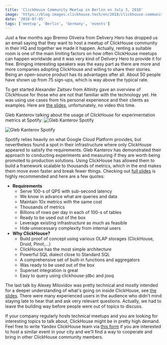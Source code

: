 ```yaml
---
title: 'ClickHouse Community Meetup in Berlin on July 3, 2018'
image: 'https://blog-images.clickhouse.tech/en/2018/clickhouse-community-meetup-in-berlin-on-july-3-2018/main.jpg'
date: '2018-07-05'
tags: ['meetup', 'Berlin', 'Germany', 'events']
---
```


Just a few months ago Brenno Oliveira from Delivery Hero has dropped us an email saying that they want to host a meetup of ClickHouse community in their HQ and together we made it happen. Actually, renting a suitable room is one of the main limiting factors on how often ClickHouse meetups can happen worldwide and it was very kind of Delivery Hero to provide it for free. Bringing interesting speakers was the easy part as there are more and more companies adopting ClickHouse and willing to share their stories. Being an open-source product has its advantages after all. About 50 people have shown up from 75 sign-ups, which is way above the typical rate.

To get started Alexander Zaitsev from Altinity gave an overview of ClickHouse for those who are not that familiar with the technology yet. He was using use cases from his personal experience and their clients as examples. Here are [the slides](https://presentations.clickhouse.tech/meetup16/introduction.pdf), unfortunately, no video this time.

Gleb Kanterov talking about the usage of ClickHouse for experimentation metrics at Spotify:
![Gleb Kanterov Spotify](https://avatars.mds.yandex.net/get-yablogs/51163/file_1530785214867/orig)

![Gleb Kanterov Spotify](https://avatars.mds.yandex.net/get-yablogs/47421/file_1530785280757/orig)

Spotify relies heavily on what Google Cloud Platform provides, but nevertheless found a spot in their infrastructure where only ClickHouse appeared to satisfy the requirements. Gleb Kanterov has demonstrated their approach to conducting experiments and measuring if they are worth being promoted to production solutions. Using ClickHouse has allowed them to build a framework scalable to thousands of metrics, which in the end makes them move even faster and break fewer things. Checking out [full slides](https://presentations.clickhouse.tech/meetup16/spotify.pdf) is highly recommended and here are a few quotes:

-   **Requirements**
    - Serve 100-s of QPS with sub-second latency
    - We know in advance what are queries and data
    - Maintain 10x metrics with the same cost
    - Thousands of metrics
    - Billions of rows per day in each of 100-s of tables
    - Ready to be used out of the box
    - Leverage existing infrastructure as much as feasible
    - Hide unnecessary complexity from internal users
-   **Why ClickHouse?**
    - Build proof of concept using various OLAP storages (ClickHouse, Druid, Pinot,...)
    - ClickHouse has the most simple architecture
    - Powerful SQL dialect close to Standard SQL
    - A comprehensive set of built-in functions and aggregators
    - Was ready to be used out of the box
    - Superset integration is great
    - Easy to query using clickhouse-jdbc and jooq

The last talk by Alexey Milovidov was pretty technical and mostly intended for a deeper understanding of what's going on inside ClickHouse, see [the slides](https://presentations.clickhouse.tech/meetup16/internals.pdf). There were many experienced users in the audience who didn't mind staying late to hear that and ask very relevant questions. Actually, we had to leave the building way before people were out of topics to discuss.

If your company regularly hosts technical meetups and you are looking for interesting topics to talk about, ClickHouse might be in pretty high demand. Feel free to write Yandex ClickHouse team via [this form](http://clickhouse.tech/#meet) if you are interested to host a similar event in your city and we'll find a way to cooperate and bring in other ClickHouse community members.
